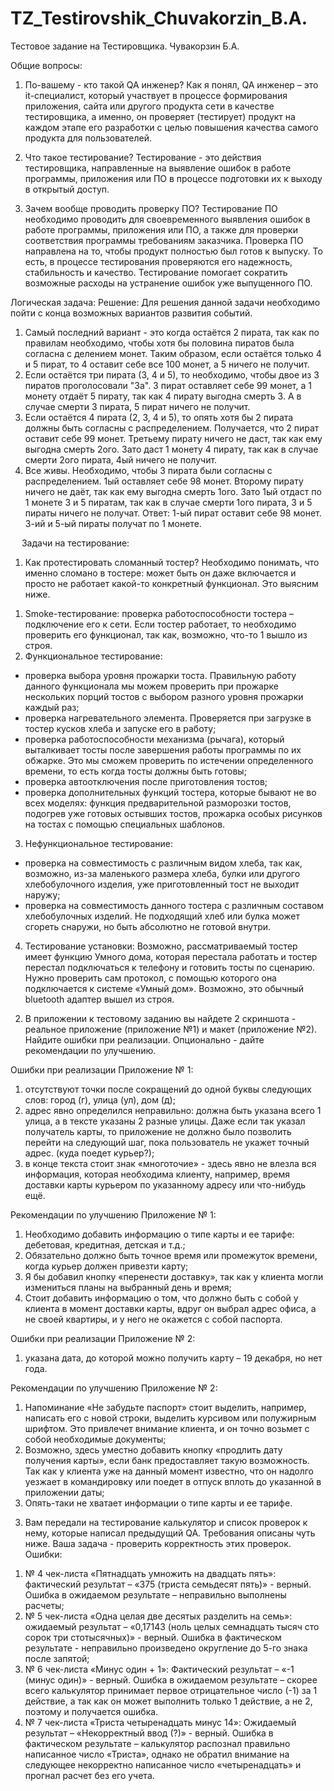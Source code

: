 # TZ_Testirovshik_Chuvakorzin_B.A.
Тестовое задание на Тестировщика. Чувакорзин Б.А.

Общие вопросы:

1. По-вашему - кто такой QA инженер?
Как я понял, QA инженер – это it-специалист, который участвует в процессе формирования приложения, сайта или другого продукта сети в качестве тестировщика, а именно, он проверяет (тестирует) продукт на каждом этапе его разработки с целью повышения качества самого продукта для пользователей.

2. Что такое тестирование?
Тестирование - это действия тестировщика, направленные на выявление ошибок в работе программы, приложения или ПО в процессе подготовки их к выходу в открытый доступ.

3. Зачем вообще проводить проверку ПО?
Тестирование ПО необходимо проводить для своевременного выявления ошибок в работе программы, приложения или ПО, а также для проверки соответствия программы требованиям заказчика.
Проверка ПО направлена на то, чтобы продукт полностью был готов к выпуску. То есть, в процессе тестирования проверяются его надежность, стабильность и качество.
Тестирование помогает сократить возможные расходы на устранение ошибок уже выпущенного ПО.

Логическая задача:
Решение:
Для решения данной задачи необходимо пойти с конца возможных вариантов развития событий.
1. Самый последний вариант - это когда остаётся 2 пирата, так как по правилам необходимо, чтобы хотя бы половина пиратов была согласна с делением монет. Таким образом, если остаётся только 4 и 5 пират, то 4 оставит себе все 100 монет, а 5 ничего не получит.
2. Если остаётся три пирата (3, 4 и 5), то необходимо, чтобы двое из 3 пиратов проголосовали "За". 3 пират оставляет себе 99 монет, а 1 монету отдаёт 5 пирату, так как 4 пирату выгодна смерть 3. А в случае смерти 3 пирата, 5 пират ничего не получит.
3. Если остаётся 4 пирата (2, 3, 4 и 5), то опять хотя бы 2 пирата должны быть согласны с распределением. Получается, что 2 пират оставит себе 99 монет. Третьему пирату ничего не даст, так как ему выгодна смерть 2ого. Зато даст 1 монету 4 пирату, так как в случае смерти 2ого пирата, 4ый ничего не получит.
4. Все живы. Необходимо, чтобы 3 пирата были согласны с распределением. 1ый оставляет себе 98 монет. Второму пирату ничего не даёт, так как ему выгодна смерть 1ого. Зато 1ый отдаст по 1 монете 3 и 5 пиратам, так как в случае смерти 1ого пирата, 3 и 5 пираты ничего не получат.
Ответ: 1-ый пират оставит себе 98 монет. 3-ий и 5-ый пираты получат по 1 монете.

 
Задачи на тестирование:
1. Как протестировать сломанный тостер?
Необходимо понимать, что именно сломано в тостере: может быть он даже включается и просто не работает какой-то конкретный функционал. Это выясним ниже.
1) Smoke-тестирование: проверка работоспособности тостера – подключение его к сети.
Если тостер работает, то необходимо проверить его функционал, так как, возможно, что-то 1 вышло из строя.
2) Функциональное тестирование:
- проверка выбора уровня прожарки тоста. Правильную работу данного функционала мы можем проверить при прожарке нескольких порций тостов с выбором разного уровня прожарки каждый раз;
- проверка нагревательного элемента. Проверяется при загрузке в тостер кусков хлеба и запуске его в работу;
- проверка работоспособности механизма (рычага), который выталкивает тосты после завершения работы программы по их обжарке. Это мы сможем проверить по истечении определенного времени, то есть когда тосты должны быть готовы;
- проверка автоотключения после приготовления тостов;
- проверка дополнительных функций тостера, которые бывают не во всех моделях: функция предварительной разморозки тостов, подогрев уже готовых остывших тостов, прожарка особых рисунков на тостах с помощью специальных шаблонов.
3) Нефункциональное тестирование:
- проверка на совместимость с различным видом хлеба, так как, возможно, из-за маленького размера хлеба, булки или другого хлебобулочного изделия, уже приготовленный тост не выходит наружу;
- проверка на совместимость данного тостера с различным составом хлебобулочных изделий. Не подходящий хлеб или булка может сгореть снаружи, но быть абсолютно не готовой внутри.
4) Тестирование установки:
Возможно, рассматриваемый тостер имеет функцию Умного дома, которая перестала работать и тостер перестал подключаться к телефону и готовить тосты по сценарию. Нужно проверить сам протокол, с помощью которого она подключается к системе «Умный дом». Возможно, это обычный bluetooth адаптер вышел из строя.

2. В приложении к тестовому заданию вы найдете 2 скриншота - реальное приложение (приложение №1) и макет (приложение №2). Найдите ошибки при реализации. Опционально - дайте рекомендации по улучшению.
   
Ошибки при реализации Приложение № 1:
1) отсутствуют точки после сокращений до одной буквы следующих слов: город (г), улица (ул), дом (д);
2) адрес явно определился неправильно: должна быть указана всего 1 улица, а в тексте указаны 2 разные улицы. Даже если так указал получатель карты, то приложение не должно было позволить перейти на следующий шаг, пока пользователь не укажет точный адрес. (куда поедет курьер?);
3) в конце текста стоит знак «многоточие» - здесь явно не влезла вся информация, которая необходима клиенту, например, время доставки карты курьером по указанному адресу или что-нибудь ещё.
   
Рекомендации по улучшению Приложение № 1:
1) Необходимо добавить информацию о типе карты и ее тарифе: дебетовая, кредитная, детская и т.д.;
2) Обязательно должно быть точное время или промежуток времени, когда курьер должен привезти карту;
3) Я бы добавил кнопку «перенести доставку», так как у клиента могли измениться планы на выбранный день и время;
4) Стоит добавить информацию о том, что должно быть с собой у клиента в момент доставки карты, вдруг он выбрал адрес офиса, а не своей квартиры, и у него не окажется с собой паспорта.
   
Ошибки при реализации Приложение № 2:
1) указана дата, до которой можно получить карту – 19 декабря, но нет года.
   
Рекомендации по улучшению Приложение № 2:
1) Напоминание «Не забудьте паспорт» стоит выделить, например, написать его с новой строки, выделить курсивом или полужирным шрифтом. Это привлечет внимание клиента, и он точно возьмет с собой необходимые документы;
2) Возможно, здесь уместно добавить кнопку «продлить дату получения карты», если банк предоставляет такую возможность. Так как у клиента уже на данный момент известно, что он надолго уезжает в командировку или поедет в отпуск вплоть до указанной в приложении даты;
3) Опять-таки не хватает информации о типе карты и ее тарифе.

3. Вам передали на тестирование калькулятор и список проверок к нему, которые написал предыдущий QA. Требования описаны чуть ниже. Ваша задача - проверить корректность этих проверок.
Ошибки:
1) № 4 чек-листа «Пятнадцать умножить на двадцать пять»:
фактический результат – «375 (триста семьдесят пять)» - верный.
Ошибка в ожидаемом результате – неправильно выполнены расчеты;
2) № 5 чек-листа «Одна целая две десятых разделить на семь»:
ожидаемый результат – «0,17143 (ноль целых семнадцать тысяч сто сорок три стотысячных)» - верный.
Ошибка в фактическом результате - неправильно произведено округление до 5-го знака после запятой;
3) № 6 чек-листа «Минус один + 1»:
Фактический результат – «-1 (минус один)» - верный.
Ошибка в ожидаемом результате – скорее всего калькулятор принимает первое отрицательное число (-1) за 1 действие, а так как он может выполнить только 1 действие, а не 2, поэтому и получается ошибка.
4) № 7 чек-листа «Триста четыренадцать минус 14»:
Ожидаемый результат – «Некорректный ввод (?)» - верный.
Ошибка в фактическом результате – калькулятор распознал правильно написанное число «Триста», однако не обратил внимание на следующее некорректно написанное число «четыренадцать» и прогнал расчет без его учета.
